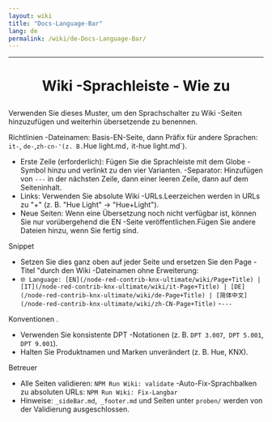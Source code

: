 ```yaml
---
layout: wiki
title: "Docs-Language-Bar"
lang: de
permalink: /wiki/de-Docs-Language-Bar/
---
```

---

<H1> <p Align = 'Center'> Wiki -Sprachleiste - Wie zu </p> </h1>

Verwenden Sie dieses Muster, um den Sprachschalter zu Wiki -Seiten hinzuzufügen und weiterhin übersetzende zu benennen.

Richtlinien
-Dateinamen: Basis-EN-Seite, dann Präfix für andere Sprachen: `it-`, `de-`,`zh-cn-'(z. B.`Hue light.md`,` it-hue light.md\`).

- Erste Zeile (erforderlich): Fügen Sie die Sprachleiste mit dem Globe -Symbol hinzu und verlinkt zu den vier Varianten.
  -Separator: Hinzufügen von `---` in der nächsten Zeile, dann einer leeren Zeile, dann auf dem Seiteninhalt.
- Links: Verwenden Sie absolute Wiki -URLs.Leerzeichen werden in URLs zu "+" (z. B. "Hue Light" → "Hue+Light").
- Neue Seiten: Wenn eine Übersetzung noch nicht verfügbar ist, können Sie nur vorübergehend die EN -Seite veröffentlichen.Fügen Sie andere Dateien hinzu, wenn Sie fertig sind.

Snippet

- Setzen Sie dies ganz oben auf jeder Seite und ersetzen Sie den Page -Titel "durch den Wiki -Dateinamen ohne Erweiterung:
- `🌐 Language: [EN](/node-red-contrib-knx-ultimate/wiki/Page+Title) | [IT](/node-red-contrib-knx-ultimate/wiki/it-Page+Title) | [DE](/node-red-contrib-knx-ultimate/wiki/de-Page+Title) | [简体中文](/node-red-contrib-knx-ultimate/wiki/zh-CN-Page+Title)`
  -`---`

Konventionen
.

- Verwenden Sie konsistente DPT -Notationen (z. B. `DPT 3.007`,` DPT 5.001`, `DPT 9.001`).
- Halten Sie Produktnamen und Marken unverändert (z. B. Hue, KNX).

Betreuer

- Alle Seiten validieren: `NPM Run Wiki: validate`
  -Auto-Fix-Sprachbalken zu absoluten URLs: `NPM Run Wiki: Fix-Langbar`
- Hinweise: `_sideBar.md`,` _footer.md` und Seiten unter `proben/` werden von der Validierung ausgeschlossen.
